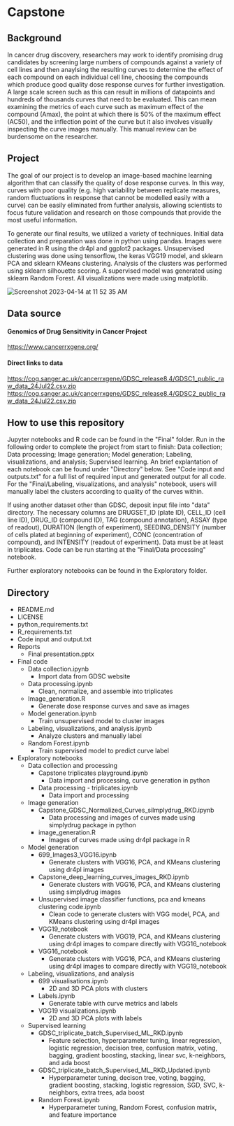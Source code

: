 # Capstone

## Background
In cancer drug discovery, researchers may work to identify promising drug candidates by screening large numbers of compounds against a variety of cell lines and then anaylsing the resulting curves to determine the effect of each compound on each individual cell line, choosing the compounds which produce good quality dose response curves for further investigation. A large scale screen such as this can result in millions of datapoints and hundreds of thousands curves that need to be evaluated. This can mean examining the metrics of each curve such as maximum effect of the compound (Amax), the point at which there is 50% of the maximum effect (AC50), and the inflection point of the curve but it also involves visually inspecting the curve images manually. This manual review can be burdensome on the researcher.  

## Project
The goal of our project is to develop an image-based machine learning algorithm that can classify the quality of dose response curves. In this way, curves with poor quality (e.g. high variability between replicate measures, random fluctuations in response that cannot be modelled easily with a curve) can be easily eliminated from further analysis, allowing scientists to focus future validation and research on those compounds that provide the most useful information. 

To generate our final results, we utilized a variety of techniques. Initial data collection and preparation was done in python using pandas. Images were generated in R using the dr4pl and ggplot2 packages. Unsupervised clustering was done using tensorflow, the keras VGG19 model, and sklearn PCA and sklearn KMeans clustering. Analysis of the clusters was performed using sklearn silhouette scoring. A supervised model was generated using sklearn Random Forest. All visualizations were made using matplotlib.

![Screenshot 2023-04-14 at 11 52 35 AM](https://user-images.githubusercontent.com/56646278/232093674-57f2c0de-e017-4d1c-938b-0df2ee11d605.png)

## Data source
#### Genomics of Drug Sensitivity in Cancer Project
https://www.cancerrxgene.org/

#### Direct links to data
https://cog.sanger.ac.uk/cancerrxgene/GDSC_release8.4/GDSC1_public_raw_data_24Jul22.csv.zip
https://cog.sanger.ac.uk/cancerrxgene/GDSC_release8.4/GDSC2_public_raw_data_24Jul22.csv.zip

## How to use this repository
Jupyter notebooks and R code can be found in the "Final" folder. Run in the following order to complete the project from start to finish: Data collection; Data processing; Image generation; Model generation; Labeling, visualizations, and analysis; Supervised learning. An brief explantation of each notebook can be found under "Directory" below. See "Code input and outputs.txt" for a full list of required input and generated output for all code. For the "Final/Labeling, visualizations, and analysis" notebook, users will manually label the clusters according to quality of the curves within. 

If using another dataset other than GDSC, deposit input file into "data" directory. The necessary columns are DRUGSET_ID (plate ID), CELL_ID (cell line ID), DRUG_ID (compound ID), TAG (compound annotation), ASSAY (type of readout), DURATION (length of experiment), SEEDING_DENSITY (number of cells plated at beginning of experiment), CONC (concentration of compound), and INTENSITY (readout of experiment). Data must be at least in triplicates. Code can be run starting at the "Final/Data processing" notebook.

Further exploratory notebooks can be found in the Exploratory folder. 

## Directory
* README.md
* LICENSE
* python_requirements.txt
* R_requirements.txt
* Code input and output.txt
* Reports
  * Final presentation.pptx
* Final code
  * Data collection.ipynb
    * Import data from GDSC website
  * Data processing.ipynb
    * Clean, normalize, and assemble into triplicates
  * Image_generation.R
    * Generate dose response curves and save as images 
  * Model generation.ipynb
    * Train unsupervised model to cluster images
  * Labeling, visualizations, and analysis.ipynb
    * Analyze clusters and manually label
  * Random Forest.ipynb
    * Train supervised model to predict curve label
* Exploratory notebooks
  * Data collection and processing
    * Capstone triplicates playground.ipynb
      * Data import and processing, curve generation in python
    * Data processing - triplicates.ipynb
      * Data import and processing
  * Image generation
    * Capstone_GDSC_Normalized_Curves_silmplydrug_RKD.ipynb
      * Data processing and images of curves made using simplydrug package in python
    * image_generation.R
      * Images of curves made using dr4pl package in R
  * Model generation
    * 699_Images3_VGG16.ipynb
      * Generate clusters with VGG16, PCA, and KMeans clustering using dr4pl images
    * Capstone_deep_learning_curves_images_RKD.ipynb
      * Generate clusters with VGG16, PCA, and KMeans clustering using simplydrug images
    * Unsupervised image classifier functions, pca and kmeans clustering code.ipynb
      * Clean code to generate clusters with VGG model, PCA, and KMeans clustering using dr4pl images
    * VGG19_notebook
      * Generate clusters with VGG19, PCA, and KMeans clustering using dr4pl images to compare directly with VGG16_notebook
    * VGG16_notebook
      * Generate clusters with VGG16, PCA, and KMeans clustering using dr4pl images to compare directly with VGG19_notebook
  * Labeling, visualizations, and analysis
    * 699 visualisations.ipynb
      * 2D and 3D PCA plots with clusters
    * Labels.ipynb
      * Generate table with curve metrics and labels
    * VGG19 visualizations.ipynb
      * 2D and 3D PCA plots with labels
  * Supervised learning
    * GDSC_triplicate_batch_Supervised_ML_RKD.ipynb
      * Feature selection, hyperparameter tuning, linear regression, logistic regression, decision tree, confusion matrix, voting, bagging, gradient boosting, stacking, linear svc, k-neighbors, and ada boost
    * GDSC_triplicate_batch_Supervised_ML_RKD_Updated.ipynb
      * Hyperparameter tuning, decison tree, voting, bagging, gradient boosting, stacking, logistic regression, SGD, SVC, k-neighbors, extra trees, ada boost
    * Random Forest.ipynb
      * Hyperparameter tuning, Random Forest, confusion matrix, and feature importance
